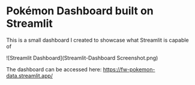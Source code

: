 # Pokémon Dashboard built on Streamlit

This is a small dashboard I created to showcase what Streamlit is capable of

![Streamlit Dashboard](Streamlit-Dashboard Screenshot.png)

The dashboard can be accessed here:
https://fw-pokemon-data.streamlit.app/
